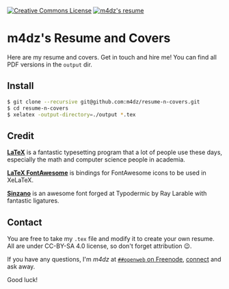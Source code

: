 [![Creative Commons
License](https://i.creativecommons.org/l/by-sa/4.0/88x31.png)](http://creativecommons.org/licenses/by-sa/4.0/)
[![m4dz's resume](https://img.shields.io/badge/resume-pdf-green.svg)](https://raw.githubusercontent.com/m4dz/resume-n-covers/master/output/resume.pdf)


m4dz's Resume and Covers
========================

Here are my resume and covers. Get in touch and hire me! You can find all PDF versions in the `output` dir.


Install
-------

```sh
$ git clone --recursive git@github.com:m4dz/resume-n-covers.git
$ cd resume-n-covers
$ xelatex -output-directory=./output *.tex
```

Credit
------

[**LaTeX**](http://www.latex-project.org) is a fantastic typesetting program that a lot of people use these days, especially the math and computer science people in academia.

[**LaTeX FontAwesome**](https://github.com/furl/latex-fontawesome) is bindings for FontAwesome icons to be used in XeLaTeX.

[**Sinzano**](http://typodermicfonts.com/sinzano/) is an awesome font forged at Typodermic by Ray Larable with fantastic ligatures.


Contact
-------

You are free to take my `.tex` file and modify it to create your own resume. All are under CC-BY-SA 4.0 license, so don't forget attribution :wink:.

If you have any questions, I'm _m4dz_ at [`##openweb` on Freenode](irc://irc.freenode.net/##openweb), [connect](http://webchat.freenode.net?randomnick=1&channels=%23%23openweb) and ask away.

Good luck!
